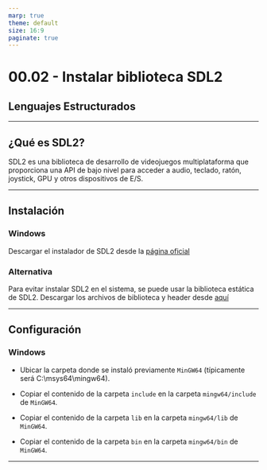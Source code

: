 ```yaml
---
marp: true
theme: default
size: 16:9
paginate: true
---
```


# 00.02 - Instalar biblioteca SDL2

## Lenguajes Estructurados

---

## ¿Qué es SDL2?

SDL2 es una biblioteca de desarrollo de videojuegos multiplataforma que proporciona una API de bajo nivel para acceder a audio, teclado, ratón, joystick, GPU y otros dispositivos de E/S.

---

## Instalación

### Windows

Descargar el instalador de SDL2 desde la [página oficial](https://github.com/libsdl-org/SDL/releases/tag/release-2.26.5)

### Alternativa

Para evitar instalar SDL2 en el sistema, se puede usar la biblioteca estática de SDL2. 
Descargar los archivos de biblioteca y header desde [aquí](./assets/sdl_files.zip)

---

## Configuración

### Windows

- Ubicar la carpeta donde se instaló previamente `MinGW64` (típicamente será C:\msys64\mingw64).

- Copiar el contenido de la carpeta `include` en la carpeta `mingw64/include` de `MinGW64`.

- Copiar el contenido de la carpeta `lib` en la carpeta `mingw64/lib` de `MinGW64`.

- Copiar el contenido de la carpeta `bin` en la carpeta `mingw64/bin` de `MinGW64`.

---
